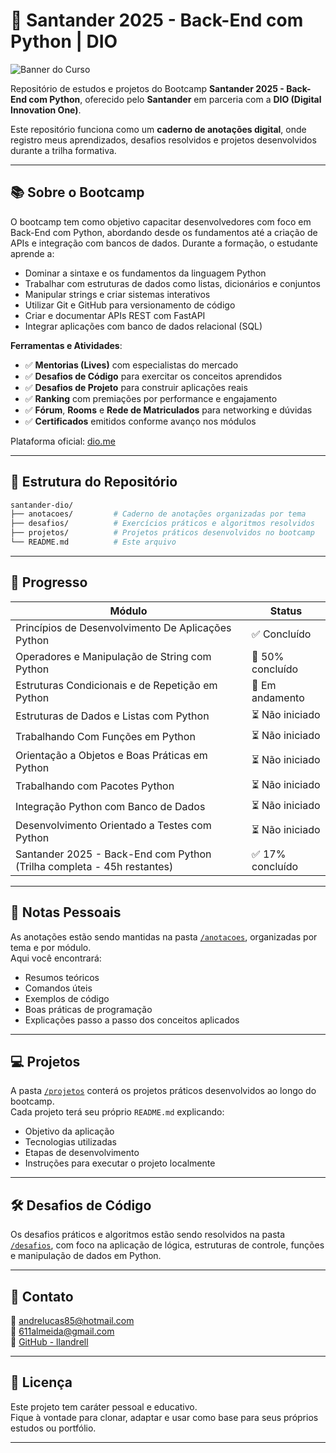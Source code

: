 # 🚀 Santander 2025 - Back-End com Python | DIO

![Banner do Curso](https://assets.dio.me/Ypa0a_wYeZqQ_cKqtU1uiwbYknySjeGRUmwnQ8gVHqg/f:webp/h:120/q:80/L3RyYWNrcy9iZjZjOWIwYS0wY2FjLTRkMjYtYTIzNy00NWVmODlkZDgwYjIucG5n)

Repositório de estudos e projetos do Bootcamp **Santander 2025 - Back-End com Python**, oferecido pelo **Santander** em parceria com a **DIO (Digital Innovation One)**.

Este repositório funciona como um **caderno de anotações digital**, onde registro meus aprendizados, desafios resolvidos e projetos desenvolvidos durante a trilha formativa.

---

## 📚 Sobre o Bootcamp

O bootcamp tem como objetivo capacitar desenvolvedores com foco em Back-End com Python, abordando desde os fundamentos até a criação de APIs e integração com bancos de dados. Durante a formação, o estudante aprende a:

- Dominar a sintaxe e os fundamentos da linguagem Python
- Trabalhar com estruturas de dados como listas, dicionários e conjuntos
- Manipular strings e criar sistemas interativos
- Utilizar Git e GitHub para versionamento de código
- Criar e documentar APIs REST com FastAPI
- Integrar aplicações com banco de dados relacional (SQL)

**Ferramentas e Atividades**:

- ✅ **Mentorias (Lives)** com especialistas do mercado
- ✅ **Desafios de Código** para exercitar os conceitos aprendidos
- ✅ **Desafios de Projeto** para construir aplicações reais
- ✅ **Ranking** com premiações por performance e engajamento
- ✅ **Fórum**, **Rooms** e **Rede de Matriculados** para networking e dúvidas
- ✅ **Certificados** emitidos conforme avanço nos módulos

Plataforma oficial: [dio.me](https://www.dio.me)

---

## 📁 Estrutura do Repositório

```bash
santander-dio/
├── anotacoes/         # Caderno de anotações organizadas por tema
├── desafios/          # Exercícios práticos e algoritmos resolvidos
├── projetos/          # Projetos práticos desenvolvidos no bootcamp
└── README.md          # Este arquivo
```

---

## 📒 Progresso

| Módulo                                                                  | Status           |
|-------------------------------------------------------------------------|------------------|
| Princípios de Desenvolvimento De Aplicações Python                      | ✅ Concluído     |
| Operadores e Manipulação de String com Python                           | 🔁 50% concluído |
| Estruturas Condicionais e de Repetição em Python                        | 🔁 Em andamento  |
| Estruturas de Dados e Listas com Python                                 | ⏳ Não iniciado  |
| Trabalhando Com Funções em Python                                       | ⏳ Não iniciado  |
| Orientação a Objetos e Boas Práticas em Python                          | ⏳ Não iniciado  |
| Trabalhando com Pacotes Python                                          | ⏳ Não iniciado  |
| Integração Python com Banco de Dados                                    | ⏳ Não iniciado  |
| Desenvolvimento Orientado a Testes com Python                           | ⏳ Não iniciado  |
| Santander 2025 - Back-End com Python (Trilha completa - 45h restantes)  | ✅ 17% concluído |

---

## 🧠 Notas Pessoais

As anotações estão sendo mantidas na pasta [`/anotacoes`](./anotacoes), organizadas por tema e por módulo.  
Aqui você encontrará:

- Resumos teóricos
- Comandos úteis
- Exemplos de código
- Boas práticas de programação
- Explicações passo a passo dos conceitos aplicados

---

## 💻 Projetos

A pasta [`/projetos`](./projetos) conterá os projetos práticos desenvolvidos ao longo do bootcamp.  
Cada projeto terá seu próprio `README.md` explicando:

- Objetivo da aplicação
- Tecnologias utilizadas
- Etapas de desenvolvimento
- Instruções para executar o projeto localmente

---

## 🛠️ Desafios de Código

Os desafios práticos e algoritmos estão sendo resolvidos na pasta [`/desafios`](./desafios), com foco na aplicação de lógica, estruturas de controle, funções e manipulação de dados em Python.

---

## 📌 Contato

📧 andrelucas85@hotmail.com  
📧 611almeida@gmail.com  
🔗 [GitHub - llandrell](https://github.com/llandrell)

---

## 📎 Licença

Este projeto tem caráter pessoal e educativo.  
Fique à vontade para clonar, adaptar e usar como base para seus próprios estudos ou portfólio.

---
